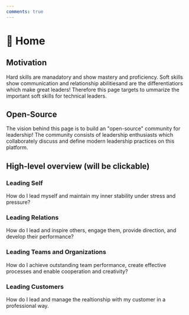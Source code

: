 ```yaml
---
comments: true
---
```

# 🏡 Home

## Motivation

Hard skills are manadatory and show mastery and proficiency.
Soft skills show communication and relationship abilitiesand are the differentiatiors which make great leaders! Therefore this page targets to ummarize the important soft skills for technical leaders.

## Open-Source

The vision behind this page is to build an "open-source" community for leadership!
The community consists of leadership enthusiasts which collaborately discuss and define modern leadership practices on this platform.

## High-level overview (will be clickable)

<object data="assets/landscape.drawio.svg" type="image/svg+xml" width="600"></object>

### Leading Self

How do I lead myself and maintain my inner stability under stress and pressure?

### Leading Relations

How do I lead and inspire others, engage them, provide direction, and develop their performance?

### Leading Teams and Organizations

How do I achieve outstanding team performance, create effective processes and enable cooperation and creativity?

### Leading Customers

How do I lead and manage the realtionship with my customer in a professional way.

